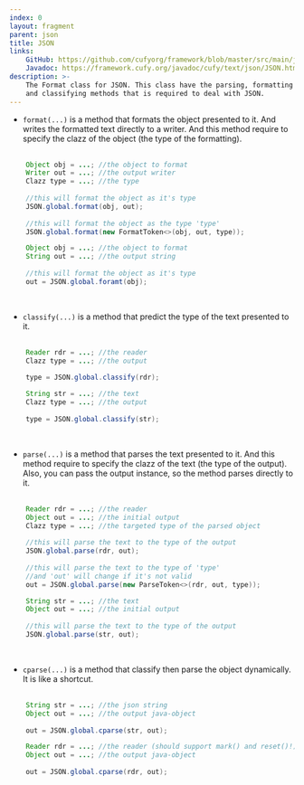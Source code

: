 ```yaml
---
index: 0
layout: fragment
parent: json
title: JSON
links:
    GitHub: https://github.com/cufyorg/framework/blob/master/src/main/java/cufy/text/json/JSON.java
    Javadoc: https://framework.cufy.org/javadoc/cufy/text/json/JSON.html
description: >-
    The Format class for JSON. This class have the parsing, formatting
    and classifying methods that is required to deal with JSON.
---
```


- `format(...)` is a method that formats the object presented to it.
And writes the formatted text directly to a writer. And this method
require to specify the clazz of the object (the type of the
formatting).
<br><br>
```java 
    Object obj = ...; //the object to format
    Writer out = ...; //the output writer
    Clazz type = ...; //the type
    
    //this will format the object as it's type
    JSON.global.format(obj, out);
    
    //this will format the object as the type 'type'
    JSON.global.format(new FormatToken<>(obj, out, type));
```
```java 
    Object obj = ...; //the object to format
    String out = ...; //the output string
    
    //this will format the object as it's type
    out = JSON.global.foramt(obj);
```
<br>

- `classify(...)` is a method that predict the type of the text
presented to it.
<br><br>
```java 
    Reader rdr = ...; //the reader
    Clazz type = ...; //the output
    
    type = JSON.global.classify(rdr);
```
```java 
    String str = ...; //the text
    Clazz type = ...; //the output
    
    type = JSON.global.classify(str);
```
<br>

- `parse(...)` is a method that parses the text presented to it. And
this method require to specify the clazz of the text (the type of the
output). Also, you can pass the output instance, so the method parses
directly to it.
<br><br>
```java 
    Reader rdr = ...; //the reader
    Object out = ...; //the initial output
    Clazz type = ...; //the targeted type of the parsed object
    
    //this will parse the text to the type of the output
    JSON.global.parse(rdr, out);
    
    //this will parse the text to the type of 'type'
    //and 'out' will change if it's not valid
    out = JSON.global.parse(new ParseToken<>(rdr, out, type));
```
```java 
    String str = ...; //the text
    Object out = ...; //the initial output
    
    //this will parse the text to the type of the output
    JSON.global.parse(str, out);
```
<br>

- `cparse(...)` is a method that classify then parse the object
dynamically. It is like a shortcut.
<br><br>
```java 
    String str = ...; //the json string
    Object out = ...; //the output java-object
    
    out = JSON.global.cparse(str, out);
```
```java 
    Reader rdr = ...; //the reader (should support mark() and reset()!)
    Object out = ...; //the output java-object
    
    out = JSON.global.cparse(rdr, out);
```